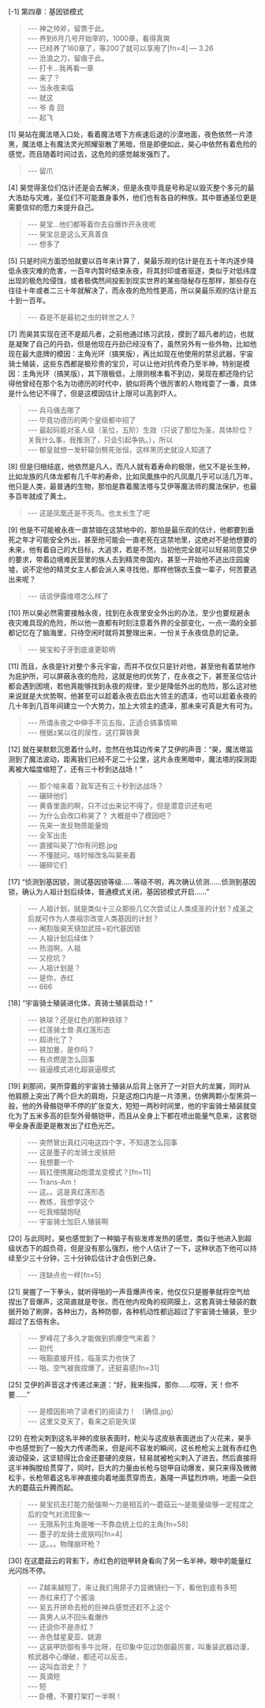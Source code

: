 
[-1] 第四章：基因锁模式
>--- 神之帅斧，留票于此。<br>
>--- 养到6月几号开始宰的，1000章，看得真爽<br>
>--- 已经养了160章了，等200了就可以享用了[fn=4] — 3.26<br>
>--- 沧浪之刀，留痕于此。<br>
>--- 打卡…我再看一章<br>
>--- 来了？<br>
>--- 当永夜来临<br>
>--- 就这<br>
>--- 爷 青 回<br>
>--- 起飞<br>

[1] 昊站在魔法塔入口处，看着魔法塔下方疾速后退的沙漠地面，夜色依然一片漆黑，魔法塔上有魔法灵光照耀驱散了黑暗，但是即便如此，昊心中依然有着危险的感觉，而且随着时间过去，这危险的感觉越发强烈了。
>--- 留爪<br>

[4] 昊觉得圣位们估计还是会去解决，但是永夜毕竟是号称足以毁灭整个多元的最大浩劫与灾难，圣位们不可能置身事外，他们也有各自的种族，其中普通圣位更是需要信仰的愿力来提升自己。
>--- 昊宝…他们都等着你去自爆炸开永夜呢<br>
>--- 昊宝总是这么天真善良<br>
>--- 想多了<br>

[5] 只是时间方面恐怕就要以百年来计算了，昊最乐观的估计是在五十年内逐步降低永夜灾难的危害，一百年内暂时结束永夜，将其封印或者驱逐，类似于对低纬度出现的极危险侵蚀，或者极偶然间投影到现实世界的某些隐秘存在那样，那些存在往往十年或者二三十年就解决了，而永夜的危险性更高，所以昊最乐观的估计是五十到一百年。
>--- 昋是不是最初之虫的转世之人？<br>

[7] 而昊其实现在还不是超凡者，之前他通过练习武技，摸到了超凡者的边，也就是凝聚了自己的丹劲，但是他现在丹劲已经没有了，虽然另外有一些外物，比如他现在最大底牌的模因：主角光环（搞笑版），再比如现在他使用的禁忌武器，宇宙骑士殖装，这些东西都是极珍贵的宝贝，可以让他对抗传奇乃至半神，特别是模因：主角光环（搞笑版），其下限极低，上限则根本看不到边，昊现在都还隐约记得他曾经在那个名为功德历的时代中，貌似将两个很厉害的人物戏耍了一番，具体是什么他记不得了，但是这模因估计上限可以高到吓人。
>--- 兵马俑去哪了<br>
>--- 毕竟功德历的两个皇级都中招了<br>
>--- 最起码能对圣人级（圣位，五阶）生效（只说了那位为圣，具体阶位？关我什么事，我推测了，只会引起争执。），所以<br>
>--- 郁皇就想一发轩辕剑劈死张恒，这样黑历史就没人知道了<br>

[8] 但是归根结底，他依然是凡人，而凡人就有着寿命的极限，他又不是长生种，比如龙族的凡体龙都有几千年的寿命，比如凤凰族中的凡凤凰几乎可以活几万年，他只是人类，最普通的生物，那怕是靠着魔法塔与艾伊等魔法师的魔法保护，也最多百年就成了黄土。
>--- 这是凤凰还是不死鸟。也太长生了吧<br>

[9] 他是不可能被永夜一直禁锢在这禁地中的，那怕是最乐观的估计，他都要到垂死之年才可能安全外出，甚至他可能会一直老死在这禁地里，这绝对不是他想要的未来，他有着自己的大目标，大追求，若是不然，当初他完全就可以轻易同意艾伊的要求，带着边境难民营里的族人去到精灵帝国内，甚至一开始他不逃出庄园废墟，说不定他的精灵女主人都会派人来寻找他，那样他锦衣玉食一辈子，何苦要逃出来呢？
>--- 话说伊露维塔怎么样了<br>

[10] 所以昊必然需要接触永夜，找到在永夜里安全外出的办法，至少也要规避永夜灾难具现的危险，所以他一直都有时刻注意着外界的全部变化，一点一滴的全部都记忆在了脑海里，只待空闲时就将其整理出来，一份关于永夜信息的记录。
>--- 昊宝和子牙到底谁更聪明<br>

[11] 而且，永夜是针对整个多元宇宙，而并不仅仅只是针对他，甚至他有着禁地作为庇护所，可以屏蔽永夜的危险，这就是他的优势了，在永夜之下，甚至圣位估计都会遇到困境，若他真能够找到永夜的规律，至少是降低外出的危险，那么这对他来说就是大优势啊，他甚至可以趁着永夜去启出大领主的遗泽，也可以趁着永夜的几十年到几百年间建立一个大势力，加上大领主的遗泽，那未来可真是大有可为。
>--- 所谓永夜之中伸手不见五指，正适合搞事情嘛<br>
>--- 根据z某以往的尿性，这打算铁黄<br>

[12] 就在昊默默沉思着什么时，忽然在他耳边传来了艾伊的声音：“昊，魔法塔监测到了魔法波动，距离我们已经不足二十公里，这片永夜黑暗中，魔法塔的探测距离被大幅度缩短了，还有三十秒到达战场！”
>--- 那个啥来着？敌军还有三十秒到达战场？<br>
>--- 碾碎他们<br>
>--- 黄昏里面的啊，只不过出来记不得了，但是潜意识还有吧<br>
>--- 为什么会改口称昊了？
大概是中了模因吧？<br>
>--- 先来一发反物质能量炮<br>
>--- 全军出击<br>
>--- 直接叫昊了?你有问题.jpg<br>
>--- 不懂就问，啥时候改名叫昊来着<br>
>--- 碾碎它们<br>

[17] “侦测到基因锁，测试基因锁等级……等级不明，再次确认侦测……侦测到基因锁，确认为人祖计划后续体，普通模式关闭，基因锁模式开启……”
>--- 人祖计划，就是类似十三众那些几亿次尝试让人类成圣的计划？成圣之后就可作为人类祖宗改变人类基因的计划？<br>
>--- 阉割版昊天镜加武技=初代基因锁<br>
>--- 人祖计划后续体？<br>
>--- 热泪啊，人祖<br>
>--- 又挖坑？<br>
>--- 人祖计划是？<br>
>--- 是你，赤红<br>
>--- 666<br>

[18] “宇宙骑士殖装进化体，真骑士殖装启动！”
>--- 铁球？还是红色的那种铁球？<br>
>--- 红莲骑士兽·真红莲形态<br>
>--- 超进化了？<br>
>--- 铁加曼，是你吗？<br>
>--- 有点燃是怎么回事<br>
>--- 装逼模式进化超装逼模式<br>

[19] 刹那间，昊所穿戴的宇宙骑士殖装从后背上张开了一对巨大的龙翼，同时从他肩膀上突出了两个巨大的肩炮，只是这炮口内是一片漆黑，仿佛两颗小型黑洞一般，他的外骨骼铠甲不停的扩张变大，短短一两秒时间里，他的宇宙骑士殖装就变化为了五米多高的巨型外骨骼铠甲，而且从全身上下都在喷出能量气息来，这套铠甲全身表面更是散发出了红色光芒。
>--- 突然冒出真红闪电这四个字，不知道怎么回事<br>
>--- 这是墨子的龙骑士皮肤把<br>
>--- 我想要一个<br>
>--- 肩扛便携魔动炮潜龙变模式？[fn=11]<br>
>--- Trans-Am！<br>
>--- 这。。这是真红莲形态<br>
>--- 教练，我想学这个<br>
>--- 吃我缩腿炮哒<br>
>--- 宇宙骑士加巨人殖装啊<br>

[20] 与此同时，昊也感觉到了一种脑子有些发疼发热的感觉，类似于他进入到超级状态下的超负荷，但是没有那么强烈，他个人估计了一下，这种状态下他可以持续至少三十分钟，三十分钟后估计才会伤到己身。
>--- 连缺点也一样[fn=5]<br>

[21] 昊握了一下拳头，就听得啪的一声音爆声传来，他仅仅只是握拳就将空气给捏出了音爆声，这简直就是夸张，而在他内视角的视网膜上，这套真骑士殖装的数据开始了刷屏，各种出力，各种防御，各种机动性都远超过了宇宙骑士殖装，至少超过了五倍有余。
>--- 罗峰花了多久才能做到抓爆空气来着？<br>
>--- 初代<br>
>--- 哦豁直接开挂，临圣实力也快了<br>
>--- 啪。空气被我捏爆了。还挺喜感[fn=31]<br>

[25] 艾伊的声音这才传递过来道：“好，我来指挥，那你……哎呀，天！你不要……”
>--- 是模因影响了读者们的阅读力！
（确信.jpg）<br>
>--- 这里又变天了，看来之前是失误<br>

[29] 在枪尖刺到这名半神的皮肤表面时，枪尖与这皮肤表面迸出了火花来，昊手中也感觉到了一股大力传递而来，但是间不容发的瞬间，这长枪枪尖上就有赤红色波动侵染，这坚韧得比合金还要硬的皮肤，轻易就被枪尖刺入了进去，然后直接将这半神胸膛给贯穿了，同时，巨大的力量由长枪与铠甲自动爆发，昊只来得及微微松手，长枪带着这名半神直接向着地面贯穿而去，轰隆一声猛烈炸响，地面一朵巨大的蘑菇云升腾而起。
>--- 昊宝抗击打能力挺强啊～力是相互的～蘑菇云～是能量级够一定程度之后的空气对流现象～<br>
>--- 无限系列主角是唯一不靠血统上位的主角[fn=58]<br>
>--- 墨子的龙骑士皮肤吗[fn=4]<br>
>--- 这。。。物理崩坏枪？<br>

[30] 在这蘑菇云的背影下，赤红色的铠甲转身看向了另一名半神，眼中的能量红光闪烁不停。
>--- Z越来越短了，来让我们用原子力显微镜扫一下，看他到底有多短<br>
>--- 赤红来打了个酱油<br>
>--- 吴五开拼命去抢的巨神兵感觉还赶不上这个<br>
>--- 真男人从不回头看爆炸<br>
>--- 还说你不是赤红？<br>
>--- 赤色彗星夏亚、姚源<br>
>--- 这装甲防御有多牛比呀，在印象中见过防御最厉害，叫重装武器动漫，核武器中心爆破，都还可以反击，<br>
>--- 这叫血泪史？？<br>
>--- 真滴短<br>
>--- 短<br>
>--- 卧槽，不要打架打一半啊！<br>
